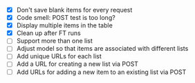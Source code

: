 - [x] Don't save blank items for every request
- [x] Code smell: POST test is too long?
- [x] Display multiple items in the table
- [x] Clean up after FT runs
- [ ] Support more than one list
- [ ] Adjust model so that items are associated with different lists
- [ ] Add unique URLs for each list
- [ ] Add a URL for creating a new list via POST
- [ ] Add URLs for adding a new item to an existing list via POST
